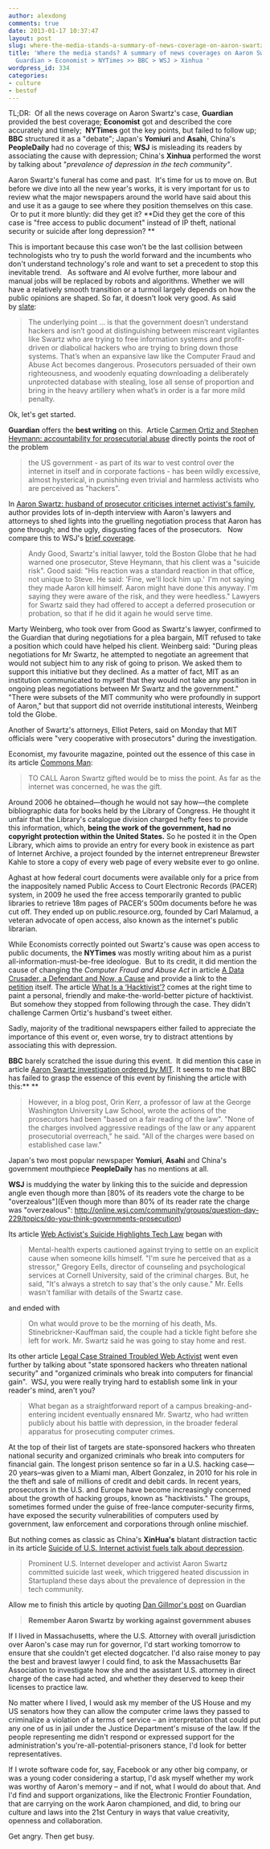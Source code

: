 ```yaml
---
author: alexdong
comments: true
date: 2013-01-17 10:37:47
layout: post
slug: where-the-media-stands-a-summary-of-news-coverage-on-aaron-swartzs-case-guardian-economistnytimes-bbc-yomiuri-wsj-xinhua
title: 'Where the media stands? A summary of news coverages on Aaron Swartz''s case.
  Guardian > Economist > NYTimes >> BBC > WSJ > Xinhua '
wordpress_id: 334
categories:
- culture
- bestof
---
```


TL;DR:  Of all the news coverage on Aaron Swartz's case, **Guardian** provided the best coverage; **Economist** got and described the core accurately and timely;  **NYTimes** got the key points, but failed to follow up; **BBC** structured it as a "debate"; Japan's **Yomiuri** and **Asahi**, China's **PeopleDaily** had no coverage of this; **WSJ** is misleading its readers by associating the cause with depression; China's **Xinhua** performed the worst by talking about "_prevalence of depression in the tech community"_.

Aaron Swartz's funeral has come and past.  It's time for us to move on. But before we dive into all the new year's works, it is very important for us to review what the major newspapers around the world have said about this and use it as a gauge to see where they position themselves on this case.  Or to put it more bluntly: did they get it? **Did they get the core of this case is "free access to public document" instead of IP theft, national security or suicide after long depression? **

This is important because this case won't be the last collision between technologists who try to push the world forward and the incumbents who don't understand technology's role and want to set a precedent to stop this inevitable trend.   As software and AI evolve further, more labour and manual jobs will be replaced by robots and algorithms. Whether we will have a relatively smooth transition or a turmoil largely depends on how the public opinions are shaped. So far, it doesn't look very good. As said by [slate](http://www.slate.com/articles/technology/technology/2013/01/aaron_swartz_suicide_prosecutors_have_too_much_power_to_charge_and_intimidate.html):


> The underlying point ... is that the government doesn’t understand hackers and isn’t good at distinguishing between miscreant vigilantes like Swartz who are trying to free information systems and profit-driven or diabolical hackers who are trying to bring down those systems. That’s when an expansive law like the Computer Fraud and Abuse Act becomes dangerous. Prosecutors persuaded of their own righteousness, and woodenly equating downloading a deliberately unprotected database with stealing, lose all sense of proportion and bring in the heavy artillery when what’s in order is a far more mild penalty.


Ok, let's get started.

**Guardian** offers the **best writing** on this.  Article [Carmen Ortiz and Stephen Heymann: accountability for prosecutorial abuse](http://www.guardian.co.uk/commentisfree/2013/jan/16/ortiz-heymann-swartz-accountability-abuse) directly points the root of the problem


> the US government - as part of its war to vest control over the internet in itself and in corporate factions - has been wildly excessive, almost hysterical, in punishing even trivial and harmless activists who are perceived as "hackers".


In [Aaron Swartz: husband of prosecutor criticises internet activist's family](http://www.guardian.co.uk/technology/2013/jan/15/aaron-swartz-husband-prosecutor-criticises), author provides lots of in-depth interview with Aaron's lawyers and attorneys to shed lights into the gruelling negotiation process that Aaron has gone through; and the ugly, disgusting faces of the prosecutors.   Now compare this to WSJ's [brief coverage](http://online.wsj.com/article/AP2e1b837317d14dbab268f56bff084b10.html).


> Andy Good, Swartz's initial lawyer, told the Boston Globe that he had warned one prosecutor, Steve Heymann, that his client was a "suicide risk".
Good said: "His reaction was a standard reaction in that office, not unique to Steve. He said: 'Fine, we'll lock him up.'  I'm not saying they made Aaron kill himself. Aaron might have done this anyway. I'm saying they were aware of the risk, and they were heedless."
Lawyers for Swartz said they had offered to accept a deferred prosecution or probation, so that if he did it again he would serve time.

Marty Weinberg, who took over from Good as Swartz's lawyer, confirmed to the Guardian that during negotiations for a plea bargain, MIT refused to take a position which could have helped his client.
Weinberg said: "During pleas negotiations for Mr Swartz, he attempted to negotiate an agreement that would not subject him to any risk of going to prison. We asked them to support this initiative but they declined. As a matter of fact, MIT as an institution communicated to myself that they would not take any position in ongoing pleas negotiations between Mr Swartz and the government."
"There were subsets of the MIT community who were profoundly in support of Aaron," but that support did not override institutional interests, Weinberg told the Globe.

Another of Swartz's attorneys, Elliot Peters, said on Monday that MIT officials were "very cooperative with prosecutors" during the investigation.


Economist, my favourite magazine, pointed out the essence of this case in its article [Commons Man](http://www.economist.com/blogs/babbage/2013/01/remembering-aaron-swartz?fsrc=scn/tw_ec/commons_man):


> TO CALL Aaron Swartz gifted would be to miss the point. As far as the internet was concerned, he was the gift.

Around 2006 he obtained—though he would not say how—the complete bibliographic data for books held by the Library of Congress. He thought it unfair that the Library's catalogue division charged hefty fees to provide this information, which, **being the work of the government, had no copyright protection within the United States.** So he posted it in the Open Library, which aims to provide an entry for every book in existence as part of Internet Archive, a project founded by the internet entrepreneur Brewster Kahle to store a copy of every web page of every website ever to go online.

Aghast at how federal court documents were available only for a price from the inappositely named Public Access to Court Electronic Records (PACER) system, in 2009 he used the free access temporarily granted to public libraries to retrieve 18m pages of PACER's 500m documents before he was cut off. They ended up on public.resource.org, founded by Carl Malamud, a veteran advocate of open access, also known as the internet's public librarian.


While Economists correctly pointed out Swartz's cause was open access to public documents, the **NYTimes** was mostly writing about him as a purist all-information-must-be-free ideologue.  But to its credit, it did mention the cause of changing the _Computer Fraud and Abuse Act_ in article [A Data Crusader, a Defendant and Now, a Cause](http://www.nytimes.com/2013/01/14/technology/aaron-swartz-a-data-crusader-and-now-a-cause.html?pagewanted=all&pagewanted=print ) and provide a link to the [petition](https://petitions.whitehouse.gov/petition/reform-computer-fraud-and-abuse-act-reflect-realities-computing-and-networks-2013/qMvdwVNw) itself. The article [What Is a ‘Hacktivist’?](http://opinionator.blogs.nytimes.com/2013/01/13/what-is-a-hacktivist/) comes at the right time to paint a personal, friendly and make-the-world-better picture of hacktivist.  But somehow they stopped from following through the case. They didn't challenge Carmen Ortiz's husband's tweet either.

Sadly, majority of the traditional newspapers either failed to appreciate the importance of this event or, even worse, try to distract attentions by associating this with depression.

**BBC** barely scratched the issue during this event.  It did mention this case in article [Aaron Swartz investigation ordered by MIT](http://www.bbc.co.uk/news/technology-21011663 ). It seems to me that BBC has failed to grasp the essence of this event by finishing the article with this:**
**


> However, in a blog post, Orin Kerr, a professor of law at the George Washington University Law School, wrote the actions of the prosecutors had been "based on a fair reading of the law".
"None of the charges involved aggressive readings of the law or any apparent prosecutorial overreach," he said.
"All of the charges were based on established case law."


Japan's two most popular newspaper **Yomiuri**, **Asahi** and China's government mouthpiece **PeopleDaily** has no mentions at all.

**WSJ** is muddying the water by linking this to the suicide and depression angle even though more than [80% of its readers vote the charge to be "overzealous"](Even though more than 80% of its reader rate the charge was "overzealous": http://online.wsj.com/community/groups/question-day-229/topics/do-you-think-governments-prosecution)

Its article [Web Activist's Suicide Highlights Tech Law](http://online.wsj.com/article/SB10001424127887324595704578242230974876860.html ) began with


> Mental-health experts cautioned against trying to settle on an explicit cause when someone kills himself. "I'm sure he perceived that as a stressor," Gregory Eells, director of counseling and psychological services at Cornell University, said of the criminal charges. But, he said, "It's always a stretch to say that's the only cause." Mr. Eells wasn't familiar with details of the Swartz case.


and ended with


> On what would prove to be the morning of his death, Ms. Stinebrickner-Kauffman said, the couple had a tickle fight before she left for work. Mr. Swartz said he was going to stay home and rest.


Its other article [Legal Case Strained Troubled Web Activist](http://online.wsj.com/article/SB10001424127887324581504578238692048200404.html ) went even further by talking about "state sponsored hackers who threaten national security" and "organized criminals who break into computers for financial gain".  WSJ, you were really trying hard to establish some link in your reader's mind, aren't you?


> What began as a straightforward report of a campus breaking-and-entering incident eventually ensnared Mr. Swartz, who had written publicly about his battle with depression, in the broader federal apparatus for prosecuting computer crimes.

At the top of their list of targets are state-sponsored hackers who threaten national security and organized criminals who break into computers for financial gain. The longest prison sentence so far in a U.S. hacking case—20 years–was given to a Miami man, Albert Gonzalez, in 2010 for his role in the theft and sale of millions of credit and debit cards.
In recent years, prosecutors in the U.S. and Europe have become increasingly concerned about the growth of hacking groups, known as "hacktivists."
The groups, sometimes formed under the guise of free-lance computer-security firms, have exposed the security vulnerabilities of computers used by government, law enforcement and corporations through online mischief.


But nothing comes as classic as China's **XinHua's** blatant distraction tactic in its article [Suicide of U.S. Internet activist fuels talk about depression](http://news.xinhuanet.com/english/world/2013-01/15/c_132103916.htm ).


> Prominent U.S. Internet developer and activist Aaron Swartz committed suicide last week, which triggered heated discussion in Startupland these days about the prevalence of depression in the tech community.


Allow me to finish this article by quoting [Dan Gillmor's post](http://www.guardian.co.uk/commentisfree/2013/jan/13/aaron-swartz-government-abuses-gilmor) on Guardian


> **Remember Aaron Swartz by working against government abuses**

If I lived in Massachusetts, where the U.S. Attorney with overall jurisdiction over Aaron's case may run for governor, I'd start working tomorrow to ensure that she couldn't get elected dogcatcher. I'd also raise money to pay the best and bravest lawyer I could find, to ask the Massachusetts Bar Association to investigate how she and the assistant U.S. attorney in direct charge of the case had acted, and whether they deserved to keep their licenses to practice law.

No matter where I lived, I would ask my member of the US House and my US senators how they can allow the computer crime laws they passed to criminalize a violation of a terms of service – an interpretation that could put any one of us in jail under the Justice Department's misuse of the law. If the people representing me didn't respond or expressed support for the administration's you're-all-potential-prisoners stance, I'd look for better representatives.

If I wrote software code for, say, Facebook or any other big company, or was a young coder considering a startup, I'd ask myself whether my work was worthy of Aaron's memory – and if not, what I would do about that.
And I'd find and support organizations, like the Electronic Frontier Foundation, that are carrying on the work Aaron championed, and did, to bring our culture and laws into the 21st Century in ways that value creativity, openness and collaboration.

Get angry. Then get busy.
